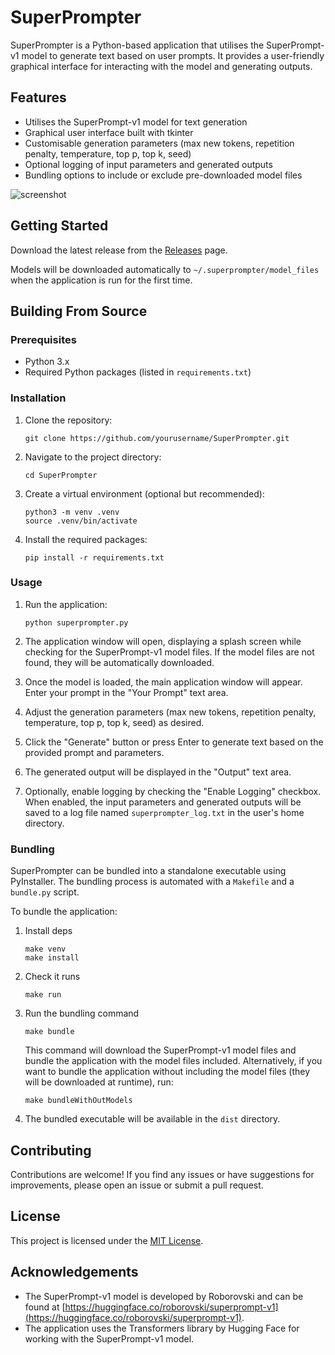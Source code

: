 # SuperPrompter

SuperPrompter is a Python-based application that utilises the SuperPrompt-v1 model to generate text based on user prompts. It provides a user-friendly graphical interface for interacting with the model and generating outputs.

## Features

- Utilises the SuperPrompt-v1 model for text generation
- Graphical user interface built with tkinter
- Customisable generation parameters (max new tokens, repetition penalty, temperature, top p, top k, seed)
- Optional logging of input parameters and generated outputs
- Bundling options to include or exclude pre-downloaded model files

![screenshot](https://github.com/sammcj/superprompter/assets/862951/082d5a6a-1d65-403d-b7ac-bb45936390c8)

## Getting Started

Download the latest release from the [Releases](https://github.com/sammcj/superprompter/releases) page.

Models will be downloaded automatically to `~/.superprompter/model_files` when the application is run for the first time.

## Building From Source

### Prerequisites

- Python 3.x
- Required Python packages (listed in `requirements.txt`)

### Installation

1. Clone the repository:

   ```shell
   git clone https://github.com/yourusername/SuperPrompter.git
   ```

2. Navigate to the project directory:

   ```shell
   cd SuperPrompter
   ```

3. Create a virtual environment (optional but recommended):

   ```shell
   python3 -m venv .venv
   source .venv/bin/activate
   ```

4. Install the required packages:

   ```shell
   pip install -r requirements.txt
   ```

### Usage

1. Run the application:

   ```shell
   python superprompter.py
   ```

2. The application window will open, displaying a splash screen while checking for the SuperPrompt-v1 model files. If the model files are not found, they will be automatically downloaded.

3. Once the model is loaded, the main application window will appear. Enter your prompt in the "Your Prompt" text area.

4. Adjust the generation parameters (max new tokens, repetition penalty, temperature, top p, top k, seed) as desired.

5. Click the "Generate" button or press Enter to generate text based on the provided prompt and parameters.

6. The generated output will be displayed in the "Output" text area.

7. Optionally, enable logging by checking the "Enable Logging" checkbox. When enabled, the input parameters and generated outputs will be saved to a log file named `superprompter_log.txt` in the user's home directory.

### Bundling

SuperPrompter can be bundled into a standalone executable using PyInstaller. The bundling process is automated with a `Makefile` and a `bundle.py` script.

To bundle the application:

1. Install deps

   ```shell
   make venv
   make install
   ```

2. Check it runs

   ```shell
   make run
   ```

3. Run the bundling command

   ```shell
   make bundle
   ```

   This command will download the SuperPrompt-v1 model files and bundle the application with the model files included.
   Alternatively, if you want to bundle the application without including the model files (they will be downloaded at runtime), run:

   ```shell
   make bundleWithOutModels
   ```

4. The bundled executable will be available in the `dist` directory.

## Contributing

Contributions are welcome! If you find any issues or have suggestions for improvements, please open an issue or submit a pull request.

## License

This project is licensed under the [MIT License](LICENSE).

## Acknowledgements

- The SuperPrompt-v1 model is developed by Roborovski and can be found at [https://huggingface.co/roborovski/superprompt-v1](https://huggingface.co/roborovski/superprompt-v1).
- The application uses the Transformers library by Hugging Face for working with the SuperPrompt-v1 model.
